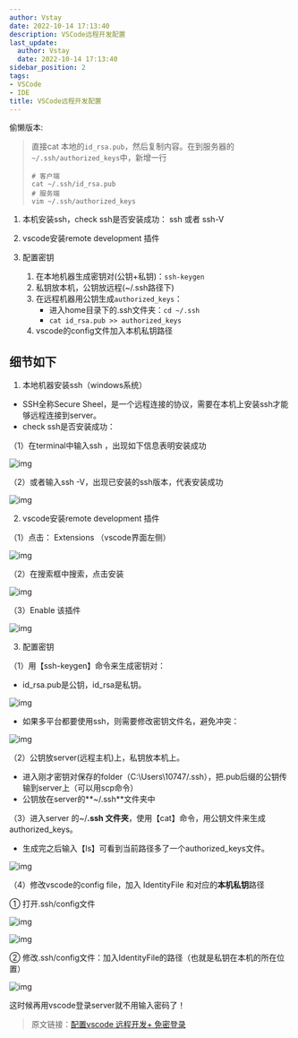 ```yaml
---
author: Vstay
date: 2022-10-14 17:13:40
description: VSCode远程开发配置
last_update:
  author: Vstay
  date: 2022-10-14 17:13:40
sidebar_position: 2
tags:
- VSCode
- IDE
title: VSCode远程开发配置
---
```


偷懒版本:

> 直接cat 本地的`id_rsa.pub`，然后复制内容。在到服务器的`~/.ssh/authorized_keys`中，新增一行
>
> ```shell
> # 客户端
> cat ~/.ssh/id_rsa.pub
> # 服务端
> vim ~/.ssh/authorized_keys
> ```

1. 本机安装ssh，check ssh是否安装成功： ssh 或者 ssh-V

2. vscode安装remote development 插件

3. 配置密钥
   1. 在本地机器生成密钥对(公钥+私钥)：`ssh-keygen`
   2. 私钥放本机，公钥放远程(~/.ssh路径下)
   3. 在远程机器用公钥生成`authorized_keys`：
      - 进入home目录下的.ssh文件夹：`cd ~/.ssh`
      - `cat id_rsa.pub >> authorized_keys`
   4. vscode的config文件加入本机私钥路径

<!-- more-->

## 细节如下

1. 本地机器安装ssh（windows系统）

- SSH全称Secure Sheel，是一个远程连接的协议，需要在本机上安装ssh才能够远程连接到server。
- check ssh是否安装成功：

（1）在terminal中输入ssh ，出现如下信息表明安装成功

![img](https://pic4.zhimg.com/v2-ba7c856e6cbd9bbad18f955858874737_b.jpg)

（2）或者输入ssh -V，出现已安装的ssh版本，代表安装成功

![img](https://pic4.zhimg.com/v2-806046c13951659faa315e9e7031e5d3_b.jpg)





2. vscode安装remote development 插件

（1）点击： Extensions （vscode界面左侧）

![img](https://pic2.zhimg.com/v2-6bff36a799659bd9173553914f5b7f0d_b.jpg)

（2）在搜索框中搜索，点击安装

![img](https://pic3.zhimg.com/v2-ee01b8dbc44664ca90e7279135aacb8e_b.jpg)

（3）Enable 该插件

![img](https://pic3.zhimg.com/v2-6150802ccdcce5c759d2725c3429ebbe_b.jpg)





3. 配置密钥

（1）用【ssh-keygen】命令来生成密钥对：

- id_rsa.pub是公钥，id_rsa是私钥。

![img](https://pic2.zhimg.com/v2-3eaa79dff5e3e568b4944457d5f72bb1_b.jpg)

- 如果多平台都要使用ssh，则需要修改密钥文件名，避免冲突：

![img](https://pic4.zhimg.com/v2-3d1d0aa68bdc29117a46c55db4daa673_b.jpg)



（2）公钥放server(远程主机)上，私钥放本机上。

- 进入刚才密钥对保存的folder（C:\Users\10747/.ssh），把.pub后缀的公钥传输到server上（可以用scp命令）
- 公钥放在server的**~/.ssh**文件夹中



（3）进入server 的~/**.ssh 文件夹**，使用【cat】命令，用公钥文件来生成 authorized_keys。

- 生成完之后输入【ls】可看到当前路径多了一个authorized_keys文件。

![img](https://pic1.zhimg.com/v2-a45d59506c3d9956ec3db1be46128388_b.jpg)



（4）修改vscode的config file，加入 IdentityFile 和对应的**本机私钥**路径

① 打开.ssh/config文件

![img](https://pic3.zhimg.com/v2-c59f3fd2682ffc4a22ba6c422f5f4bd2_b.jpg)

![img](https://pic3.zhimg.com/v2-9af4fa46dc08b2e247abfc796925d50a_b.jpg)



② 修改.ssh/config文件：加入IdentityFile的路径（也就是私钥在本机的所在位置）

![img](https://pic2.zhimg.com/v2-5abda2cf882caa20ee0e2d7a332c763d_b.jpg)

这时候再用vscode登录server就不用输入密码了！



> 原文链接：[配置vscode 远程开发+ 免密登录](https://zhuanlan.zhihu.com/p/222452460)
